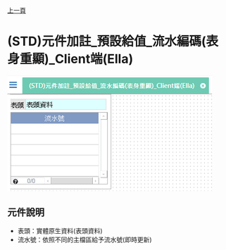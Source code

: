 [上一頁]({back})
# (STD)元件加註_預設給值_流水編碼(表身重顯)_Client端(Ella)
![](attachment/FX999500001869.png)
## 元件說明
* 表頭：實體原生資料(表頭資料)
* 流水號：依照不同的主檔區給予流水號(即時更新)